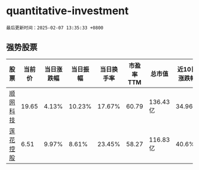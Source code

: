 # quantitative-investment

`最后更新时间：2025-02-07 13:35:33 +0800`

## 强势股票

|股票|当前价|当日涨跌幅|当日振幅|当日换手率|市盈率TTM|总市值|近10日涨跌幅|
|----|----|----|----|----|----|----|----|
|[顺网科技](https://xueqiu.com/S/SZ300113)|19.65|4.13%|10.23%|17.67%|60.79|136.43亿|34.96%|
|[莲花控股](https://xueqiu.com/S/SH600186)|6.51|9.97%|8.61%|23.45%|58.27|116.83亿|40.6%|
